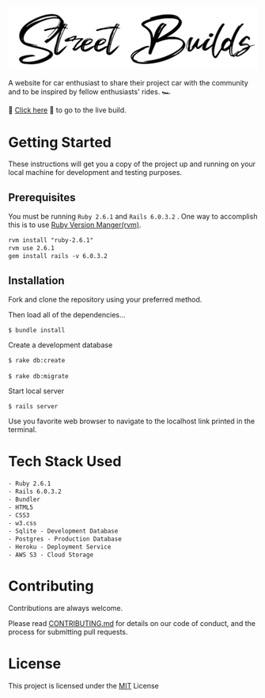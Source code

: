![Street Builds Logo](./app/assets/images/streetbuilds-logo.png)

A website for car enthusiast to share their project car with the community and to be inspired by fellow enthusiasts' rides. 🏎️ 

🔰 [Click here](https://streetbuilds.herokuapp.com) 🔰 to go to the live build.

# Getting Started 

These instructions will get you a copy of the project up and running on your local machine for development and testing purposes.

## Prerequisites

You must be running `Ruby 2.6.1` and `Rails 6.0.3.2` . One way to accomplish this is to use [Ruby Version Manger(rvm)](https://rvm.io/rvm/install).

    rvm install "ruby-2.6.1"
    rvm use 2.6.1
    gem install rails -v 6.0.3.2


## Installation 

Fork and clone the repository using your preferred method. 

Then load all of the dependencies...

    $ bundle install 

Create a development database 

    $ rake db:create 

    $ rake db:migrate 

Start local server 

    $ rails server

Use you favorite web browser to navigate to the localhost link printed in the terminal.

# Tech Stack Used 

    - Ruby 2.6.1 
    - Rails 6.0.3.2
    - Bundler 
    - HTML5
    - CSS3
    - w3.css
    - Sqlite - Development Database
    - Postgres - Production Database 
    - Heroku - Deployment Service 
    - AWS S3 - Cloud Storage

# Contributing

Contributions are always welcome.

Please read [CONTRIBUTING.md](https://gist.github.com/PurpleBooth/b24679402957c63ec426) for details on our code of conduct, and the process for submitting pull requests.

# License

This project is licensed under the [MIT](https://opensource.org/licenses/MIT) License

